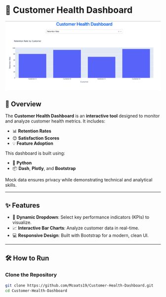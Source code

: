 # 🚀 Customer Health Dashboard

![Dashboard Preview](https://github.com/Mcoats19/Customer-Health-Dashboard/blob/main/Screen%20Shot%202024-12-05%20at%202.21.33%20PM.png?raw=true)

## 🎯 Overview
The **Customer Health Dashboard** is an **interactive tool** designed to monitor and analyze customer health metrics. It includes:
- 📊 **Retention Rates**
- 😊 **Satisfaction Scores**
- 💡 **Feature Adoption**

This dashboard is built using:
- 🐍 **Python**
- 📦 **Dash**, **Plotly**, and **Bootstrap**

Mock data ensures privacy while demonstrating technical and analytical skills.

---

## ✨ Features
- 🔄 **Dynamic Dropdown**: Select key performance indicators (KPIs) to visualize.
- 📈 **Interactive Bar Charts**: Analyze customer data in real-time.
- 💻 **Responsive Design**: Built with Bootstrap for a modern, clean UI.

---

## 🛠️ How to Run

### Clone the Repository
```bash
git clone https://github.com/Mcoats19/Customer-Health-Dashboard.git
cd Customer-Health-Dashboard
